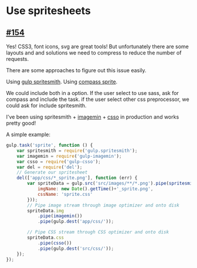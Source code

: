 # Use spritesheets

## [#154](https://github.com/Swiip/generator-gulp-angular/issues/154)

Yes! CSS3, font icons, svg are great tools! But unfortunately there are some layouts and and solutions we need to compress to reduce the number of requests.

There are some approaches to figure out this issue easily.

Using [gulp spritesmith](https://github.com/twolfson/gulp.spritesmith).
Using [compass sprite](http://compass-style.org/help/tutorials/spriting).

We could include both in a option. If the user select to use sass, ask for compass and include the task. if the user select other css preprocessor, we could ask for include spritesmith.

I've been using spritesmith + [imagemin](https://github.com/imagemin/imagemin) + [csso](https://github.com/ben-eb/gulp-csso) in production and works pretty good!

A simple example:
```js
gulp.task('sprite', function () {
    var spritesmith = require('gulp.spritesmith');
    var imagemin = require('gulp-imagemin');
    var csso = require('gulp-csso');
    var del = require('del');
    // Generate our spritesheet
    del(['app/css/*_sprite.png'], function (err) {
        var spriteData = gulp.src('src/images/**/*.png').pipe(spritesmith({
            imgName: new Date().getTime()+'_sprite.png',
            cssName: 'sprite.css'
        }));
        // Pipe image stream through image optimizer and onto disk
        spriteData.img
            .pipe(imagemin())
            .pipe(gulp.dest('app/css/'));

        // Pipe CSS stream through CSS optimizer and onto disk
        spriteData.css
            .pipe(csso())
            .pipe(gulp.dest('src/css/'));
    });
});
```
